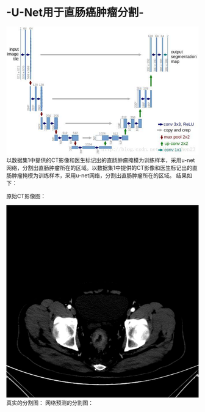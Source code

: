 # -U-Net用于直肠癌肿瘤分割-
![image](https://github.com/lihuaqiang0101/-U-Net-/blob/master/images/20180222221111158.jpg)
以数据集1中提供的CT影像和医生标记出的直肠肿瘤掩模为训练样本，采用u-net网络，分割出直肠肿瘤所在的区域。以数据集1中提供的CT影像和医生标记出的直肠肿瘤掩模为训练样本，采用u-net网络，分割出直肠肿瘤所在的区域。
结果如下：


原始CT影像图：


![image](https://github.com/lihuaqiang0101/-U-Net-/blob/master/images/10020.png)
真实的分割图：
网络预测的分割图：
